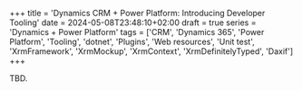 +++
title = 'Dynamics CRM + Power Platform: Introducing Developer Tooling'
date = 2024-05-08T23:48:10+02:00
draft = true
series = 'Dynamics + Power Platform'
tags = ['CRM', 'Dynamics 365', 'Power Platform', 'Tooling', 'dotnet', 'Plugins', 'Web resources', 'Unit test', 'XrmFramework', 'XrmMockup', 'XrmContext', 'XrmDefinitelyTyped', 'Daxif']
+++

TBD.